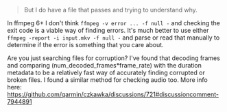 > But I do have a file that passes and trying to understand why.

In ffmpeg 6+ I don't think `ffmpeg -v error ... -f null -` and checking the exit code is a viable way of finding errors. It's much better to use either `ffmpeg -report -i input.mkv -f null -` and parse or read that manually to determine if the error is something that you care about.

Are you just searching files for corruption? I've found that decoding frames and comparing (num_decoded_frames*frame_rate) with the duration metadata to be a relatively fast way of accurately finding corrupted or broken files. I found a similar method for checking audio too. More info here: https://github.com/qarmin/czkawka/discussions/721#discussioncomment-7944891
